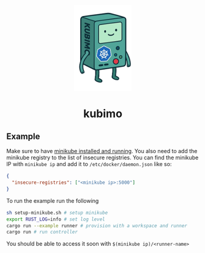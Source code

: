 <p align="center">
  <img src="./.github/assets/kubimo-mascot.webp" width="150" alt="Kubimo Mascot" />
  <h1 align="center">kubimo</h1>
</p>

## Example

Make sure to have [minikube installed and running](https://minikube.sigs.k8s.io/docs/start). You also need to add the minikube registry to the list of insecure registries. You can find the minikube IP with `minikube ip` and add it to `/etc/docker/daemon.json` like so:

```json
{
  "insecure-registries": ["<minikube ip>:5000"]
}
```

To run the example run the following

```bash
sh setup-minikube.sh # setup minikube
export RUST_LOG=info # set log level
cargo run --example runner # provision with a workspace and runner
cargo run # run controller
```

You should be able to access it soon with `$(minikube ip)/<runner-name>`
